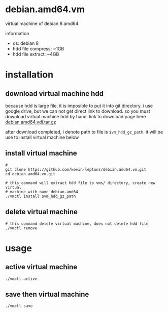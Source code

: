 # debian.amd64.vm
virtual machine of debian 8 amd64

information

- os: debian 8
- hdd file compress: ~1GB
- hdd file extract: ~4GB

# installation

## download virtual machine hdd
because hdd is large file, it is imposible to put it into git directory. i use
google drive, but we can not get direct link to download. so you must download
virtual machine hdd by hand. link to download page here 
[debian.amd64.vdi.tar.gz](https://drive.google.com/open?id=0B6Eqm2oY7b1vZDdYNmRkbmJhMmM)

after download completed, i denote path to file is `$vm_hdd_gz_path`. it will
be use to install virtual machine below

## install virtual machine
```shell
# 
git clone https://github.com/kevin-leptons/debian.amd64.vm.git
cd debian.amd64.vm.git

# this command will extract hdd file to vms/ directory, create new virtual
# machine with name debian.amd64
./vmctl install $vm_hdd_gz_path
```

## delete virtual machine
```shell
# this command delete virtual machine, does not delete hdd file
./vmctl remove
```

# usage


## active virtual machine
```shell
./vmctl active
```

## save then virtual machine
```shell
./vmctl save
```
